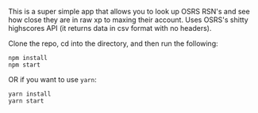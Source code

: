 This is a super simple app that allows you to look up OSRS RSN's and see how close they are in raw xp to maxing their account. Uses OSRS's shitty highscores API (it returns data in csv format with no headers).

Clone the repo, cd into the directory, and then run the following:

```
npm install
npm start
```

OR if you want to use `yarn`:

```
yarn install
yarn start
```
